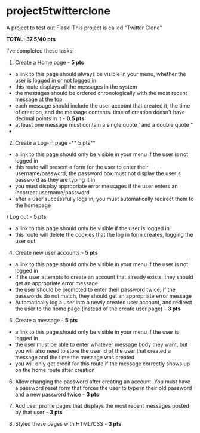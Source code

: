 # project5twitterclone
A project to test out Flask! This project is called "Twitter Clone" 

**TOTAL: 37.5/40 pts**

I've completed these tasks: 

1) Create a Home page - **5 pts**
- a link to this page should always be visible in your menu, whether the user is logged in or not logged in
- this route displays all the messages in the system
- the messages should be ordered chronologically with the most recent message at the top
- each message should include the user account that created it, the time of creation, and the message contents. time of creation doesn't have decimal points in it - **0.5 pts**
- at least one message must contain a single quote ' and a double quote "
- 

2) Create a Log-in page -** 5 pts**
- a link to this page should only be visible in your menu if the user is not logged in
- this route will present a form for the user to enter their username/password; the password box must not display the user's password as they are typing it in
- you must display appropriate error messages if the user enters an incorrect username/password
- after a user successfully logs in, you must automatically redirect them to the homepage

) Log out - **5 pts**
- a link to this page should only be visible if the user is logged in
- this route will delete the cookies that the log in form creates, logging the user out

4) Create new user accounts - **5 pts**
- a link to this page should only be visible in your menu if the user is not logged in
- if the user attempts to create an account that already exists, they should get an appropriate error message
- the user should be prompted to enter their password twice; if the passwords do not match, they should get an appropriate error message
- Automatically log a user into a newly created user account, and redirect the user to the home page (instead of the create user page) - **3 pts**

5) Create a message - **5 pts**
- a link to this page should only be visible in your menu if the user is logged in
- the user must be able to enter whatever message body they want, but you will also need to store the user id of the user that created a message and the time the message was created
- you will only get credit for this route if the message correctly shows up on the home route after creation

6) Allow changing the password after creating an account. You must have a password reset form that forces the user to type in their old password and a new password twice - **3 pts**

7) Add user profile pages that displays the most recent messages posted by that user - **3 pts**

8) Styled these pages with HTML/CSS - **3 pts**
